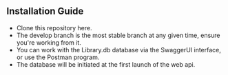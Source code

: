 ## Installation Guide
* Clone this repository here.
* The develop branch is the most stable branch at any given time, ensure you're working from it.
* You can work with the Library.db database via the SwaggerUI interface, or use the Postman program.
* The database will be initiated at the first launch of the web api.
